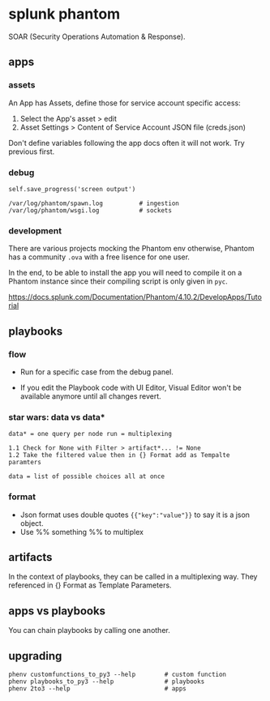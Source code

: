 # splunk phantom

SOAR (Security Operations Automation & Response).

## apps

### assets

An App has Assets, define those for service account specific access:

1. Select the App's asset > edit
2. Asset Settings > Content of Service Account JSON file (creds.json)

Don't define variables following the app docs often it will not work. Try previous first.

### debug

    self.save_progress('screen output')

    /var/log/phantom/spawn.log          # ingestion
    /var/log/phantom/wsgi.log           # sockets

### development

There are various projects mocking the Phantom env otherwise, Phantom has a community ```.ova``` with a free lisence for one user.

In the end, to be able to install the app you will need to compile it on a Phantom instance since their compiling script is only given in ```pyc```.

https://docs.splunk.com/Documentation/Phantom/4.10.2/DevelopApps/Tutorial

## playbooks

### flow

- Run for a specific case from the debug panel.

- If you edit the Playbook code with UI Editor, Visual Editor won't be available anymore until all changes revert.

### star wars: data vs data*

    data* = one query per node run = multiplexing

    1.1 Check for None with Filter > artifact*... != None
    1.2 Take the filtered value then in {} Format add as Tempalte paramters

    data = list of possible choices all at once

### format

- Json format uses double quotes ```{{"key":"value"}}``` to say it is a json object.
- Use %% something %% to multiplex

## artifacts

In the context of playbooks, they can be called in a multiplexing way.
They referenced in {} Format as Template Parameters.

## apps vs playbooks

You can chain playbooks by calling one another.

## upgrading

    phenv customfunctions_to_py3 --help        # custom function
    phenv playbooks_to_py3 --help              # playbooks
    phenv 2to3 --help                          # apps
